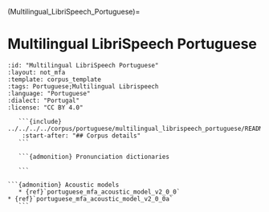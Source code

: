 
(Multilingual_LibriSpeech_Portuguese)=
# Multilingual LibriSpeech Portuguese

``````{corpus} Multilingual LibriSpeech Portuguese
:id: "Multilingual LibriSpeech Portuguese"
:layout: not_mfa
:template: corpus_template
:tags: Portuguese;Multilingual Librispeech
:language: "Portuguese"
:dialect: "Portugal"
:license: "CC BY 4.0"

   ```{include} ../../../../corpus/portuguese/multilingual_librispeech_portuguese/README.md
    :start-after: "## Corpus details"
   ```

   ```{admonition} Pronunciation dictionaries

   ```

```{admonition} Acoustic models
   * {ref}`portuguese_mfa_acoustic_model_v2_0_0`
* {ref}`portuguese_mfa_acoustic_model_v2_0_0a`
   ```
``````
